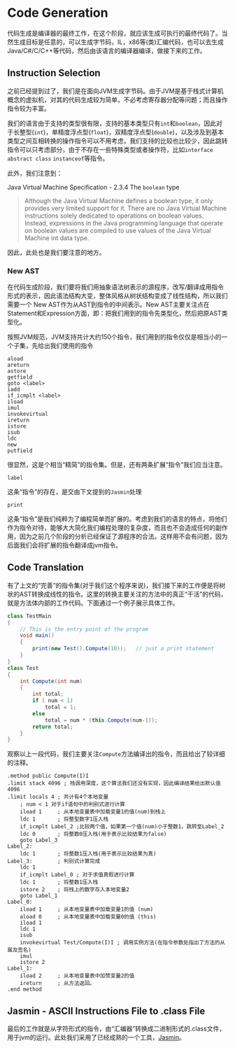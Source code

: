 # Code Generation

代码生成是编译器的最终工作，在这个阶段，就应该生成可执行的最终代码了。当然生成目标是任意的，可以生成字节码，IL，x86等(类)汇编代码，也可以去生成Java/C#/C/C++等代码，然后由该语言的编译器编译，做接下来的工作。

## Instruction Selection

之前已经提到过了，我们是在面向JVM生成字节码。由于JVM是基于栈式计算机概念的虚拟机，对其的代码生成较为简单，不必考虑寄存器分配等问题；而且操作指令较为丰富。

我们的语言由于支持的类型很有限，支持的基本类型只有`int`和`boolean`，因此对于长整型(`int`)，单精度浮点型(`float`)，双精度浮点型(`double`)，以及涉及到基本类型之间互相转换的操作指令可以不用考虑，我们支持的比较也比较少，因此跳转指令可以只考虑部分，由于不存在一些特殊类型或者操作符，比如`interface` `abstract class` `instanceof`等指令。

此外，我们注意到：

Java Virtual Machine Specification - 2.3.4 The `boolean` type
> Although the Java Virtual Machine defines a boolean type, it only provides
very limited support for it. There are no Java Virtual Machine instructions solely
dedicated to operations on boolean values. Instead, expressions in the Java
programming language that operate on boolean values are compiled to use values
of the Java Virtual Machine int data type.

因此，此处也是我们要注意的地方。

### New AST

在代码生成阶段，我们要将我们用抽象语法树表示的源程序，改写/翻译成用指令形式的表示，因此语法结构大变，整体风格从树状结构变成了线性结构，所以我们需要一个 New AST作为从AST到指令的中间表示。New AST主要关注点在Statement和Expression方面，即：把我们用到的指令先类型化，然后把原AST类型化。

按照JVM规范，JVM支持共计大约150个指令，我们用到的指令仅仅是相当小的一个子集，先给出我们使用的指令

```text
aload
areturn
astore
getfield
goto <label>
iadd
if_icmplt <label>
iload
imul
invokevirtual
ireturn
istore
isub
ldc
new
putfield
```

很显然，这是个相当“精简”的指令集。但是，还有两条扩展“指令”我们应当注意。

```text
label
```

这条“指令”的存在，是交由下文提到的`Jasmin`处理

```text
print
```

这条“指令”是我们纯粹为了编程简单而扩展的。考虑到我们的语言的特点，将他们作为指令对待，能够大大简化我们编程处理的复杂度，而且也不会造成任何的副作用，因为之前几个阶段的分析已经保证了源程序的合法。这样用不会有问题，因为后面我们会将扩展的指令翻译成jvm指令。

## Code Translation

有了上文的“完善”的指令集(对于我们这个程序来说)，我们接下来的工作便是将树状的AST转换成线性的指令。这里的转换主要关注的方法中的真正“干活”的代码，就是方法体内部的工作代码。下面通过一个例子展示具体工作。

```java
class TestMain
{
    // This is the entry point of the program
    void main()
    {
        print(new Test().Compute(10));   // just a print statement
    }
}
class Test
{
    int Compute(int num)
    {
        int total;
        if ( num < 1)
            total = 1;
        else
            total = num * (this.Compute(num-1));
        return total;
    }
}
```

观察以上一段代码，我们主要关注`Compute`方法编译出的指令，而且给出了较详细的注释。

```text
.method public Compute(I)I
.limit stack 4096 ; 栈调用深度，这个算法我们还没有实现，因此编译结果给出默认值 4096
.limit locals 4 ; 共计有4个本地变量
    ; num < 1 对于if语句中的判别式进行计算
    iload 1     ; 从本地变量表中加载变量1的值(num)到栈上
    ldc 1       ; 将整型数字1压入栈
    if_icmplt Label_2 ;比较两个值，如果第一个值(num)小于整数1，跳转至Label_2
    ldc 0       ; 将整数0压入栈(用于表示比较结果为false)
    goto Label_3
Label_2:
    ldc 1       ; 将整数1压入栈(用于表示比较结果为真)
Label_3:        ; 判别式计算完成
    ldc 1
    if_icmplt Label_0 ; 对于求值真假进行计算
    ldc 1       ; 将整数1压入栈
    istore 2    ; 将栈上的数字存入本地变量2
    goto Label_1
Label_0:
    iload 1     ; 从本地变量表中加载变量1的值 (num)
    aload 0     ; 从本地变量表中加载变量0的值 (this)
    iload 1
    ldc 1
    isub
    invokevirtual Test/Compute(I)I ; 调用实例方法(在指令参数处指出了方法的从属及签名)
    imul
    istore 2
Label_1:
    iload 2     ; 从本地变量表中加赞变量2的值
    ireturn     ; 从方法返回。
.end method
```

## Jasmin - ASCII Instructions File to .class File

最后的工作就是从字符形式的指令，由“汇编器”转换成二进制形式的.class文件，用于jvm的运行。此处我们采用了已经成熟的一个工具，[Jasmin](http://jasmin.sourceforge.net/)。